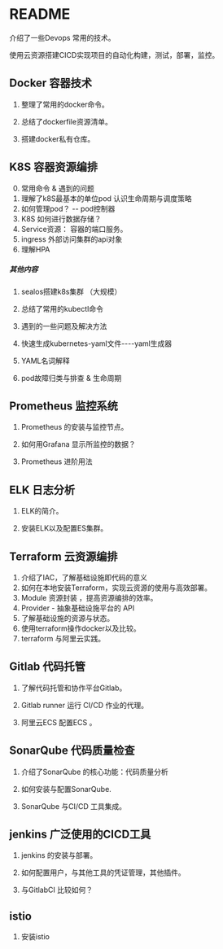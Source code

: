 # README

介绍了一些Devops 常用的技术。

使用云资源搭建CICD实现项目的自动化构建，测试，部署，监控。

## Docker  容器技术

1. 整理了常用的docker命令。
2. 总结了dockerfile资源清单。

3. 搭建docker私有仓库。



## K8S   容器资源编排

0. 常用命令 &  遇到的问题
1. 理解了k8S最基本的单位pod   认识生命周期与调度策略
2. 如何管理pod？  -- pod控制器
3. K8S 如何进行数据存储？
4. Service资源： 容器的端口服务。
5. ingress 外部访问集群的api对象
6. 理解HPA 

##### 其他内容

1. sealos搭建k8s集群    （大规模）

2. 总结了常用的kubectl命令

3. 遇到的一些问题及解决方法

4. 快速生成kubernetes-yaml文件----yaml生成器

5. YAML名词解释

6. pod故障归类与排查 & 生命周期

   

## Prometheus  监控系统

1. Prometheus 的安装与监控节点。

2. 如何用Grafana 显示所监控的数据？

3. Prometheus  进阶用法

   

## ELK 日志分析

1. ELK的简介。

2. 安装ELK以及配置ES集群。

   


## Terraform   云资源编排

1. 介绍了IAC，了解基础设施即代码的意义
2. 如何在本地安装Terraform，实现云资源的使用与高效部署。
3. Module  资源封装 ，提高资源编排的效率。
4. Provider   - 抽象基础设施平台的 API 
5. 了解基础设施的资源与状态。
6.  使用terraform操作docker以及比较。
7. terraform 与阿里云实践。




## Gitlab   代码托管

1. 了解代码托管和协作平台Gitlab。

2. Gitlab runner   运行 CI/CD 作业的代理。

3. 阿里云ECS 配置ECS 。

   

## SonarQube   代码质量检查

1. 介绍了SonarQube 的核心功能：代码质量分析

2. 如何安装与配置SonarQube.

3. SonarQube 与CI/CD 工具集成。

   

## jenkins   广泛使用的CICD工具

1. jenkins 的安装与部署。

2. 如何配置用户，与其他工具的凭证管理，其他插件。

3. 与GitlabCI 比较如何？


## istio

1. 安装istio